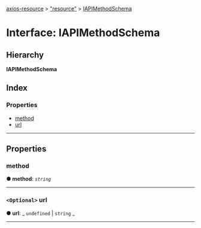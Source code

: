 [axios-resource](../README.md) > ["resource"](../modules/_resource_d_.md) > [IAPIMethodSchema](../interfaces/_resource_d_.iapimethodschema.md)

# Interface: IAPIMethodSchema

## Hierarchy

**IAPIMethodSchema**

## Index

### Properties

- [method](_resource_d_.iapimethodschema.md#method)
- [url](_resource_d_.iapimethodschema.md#url)

---

## Properties

<a id="method"></a>

### method

**● method**: _`string`_

---

<a id="url"></a>

### `<Optional>` url

**● url**: _ `undefined` &#124; `string`
_

---
